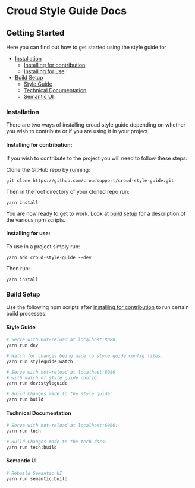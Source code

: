 # Croud Style Guide Docs

## Getting Started

Here you can find out how to get started using the style guide for 

* [Installation](#installation)
    * [Installing for contribution](#installing-contribution)
    * [Installing for use](#installing-use)
* [Build Setup](#build-setup)
    * [Style Guide](#build-style)
    * [Technical Documentation](#build-tech)
    * [Semantic UI](#build-semantic)

<a name="installation"></a>
### Installation
There are two ways of installing croud style guide depending on whether you wish to contribute or if you are using it in your project.

<a name="installing-contribution"></a>
#### Installing for contribution:
If you wish to contribute to the project you will need to follow these steps.

Clone the GitHub repo by running:

    git clone https://github.com/croudsupport/croud-style-guide.git

Then in the root directory of your cloned repo run:
    
    yarn install
    
You are now ready to get to work. Look at [build setup](#build-setup) for a description of the various npm scripts.

<a name="installing-use"></a>
#### Installing for use:

To use in a project simply run:

    yarn add croud-style-guide --dev
Then run:
    
    yarn install

<a name="build-setup"></a>
### Build Setup
Use the following npm scripts after [installing for contribution](#installing-contribution) to run certain build processes.

<a name="build-style"></a>
#### Style Guide

```bash
# Serve with hot-reload at localhost:8080:
yarn run dev

# Watch for changes being made to style guide config files:
yarn run styleguide:watch

# Serve with hot-reload at localhost:8080
# with watch of style guide config:
yarn run dev:styleguide

# Build Changes made to the style guide:
yarn run build
```
<a name="build-tech"></a>
#### Technical Documentation

```bash
# Serve with hot-reload at localhost:6060:
yarn run tech

# Build Changes made to the tech docs:
yarn run tech:build
```
<a name="build-semantic"></a>
#### Semantic UI
```bash
# Rebuild Semantic UI
yarn run semantic:build
```